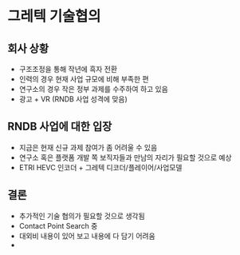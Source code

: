 그레텍 기술협의
================

## 회사 상황
- 구조조정을 통해 작년에 흑자 전환
- 인력의 경우 현재 사업 규모에 비해 부족한 편
- 연구소의 경우 작은 정부 과제를 수주하여 하고 있음
- 광고 + VR (RNDB 사업 성격에 맞음)

## RNDB 사업에 대한 입장
- 지금은 현재 신규 과제 참여가 좀 어려울 수 있음 
- 연구소 혹은 플랫폼 개발 쪽 보직자들과 만남의 자리가 필요할 것으로 예상
- ETRI HEVC 인코더 + 그레텍 디코더/플레이어/사업모델


## 결론
- 추가적인 기술 협의가 필요할 것으로 생각됨
- Contact Point Search 중
- 대외비 내용이 있어 보고 내용에 다 담기 어려움
- 
 

